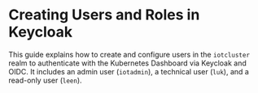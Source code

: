 # Creating Users and Roles in Keycloak
This guide explains how to create and configure users in the `iotcluster` realm to authenticate with the Kubernetes Dashboard via Keycloak and OIDC. It includes an admin user (`iotadmin`), a technical user (`luk`), and a read-only user (`leen`).
